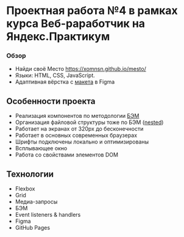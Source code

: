 # Проектная работа №4 в рамках курса Веб-раработчик на Яндекс.Практикум

### Обзор
* Найди своё Место https://xomnsn.github.io/mesto/
* Языки: HTML, CSS, JavaScript.
* Адаптивная вёрстка с [макета](https://www.figma.com/file/StZjf8HnoeLdiXS7dYrLAh/JavaScript.-Sprint-4?node-id=0%3A1) в Figma

## Особенности проекта
* Реализация компонентов по методологии [БЭМ](https://ru.bem.info/methodology/quick-start/)
* Организация файловой структуры тоже по БЭМ ([nested](https://ru.bem.info/methodology/filestructure/#nested))
* Работает на экранах от 320px до бесконечности
* Работает в основных современных браузерах
* Шрифты подключены локально и оптимизированы
* Всплывающее окно
* Работа со свойствами элементов DOM

## Технологии
* Flexbox
* Grid
* Медиа-запросы
* БЭМ
* Event listeners & handlers
* Figma
* GitHub Pages
